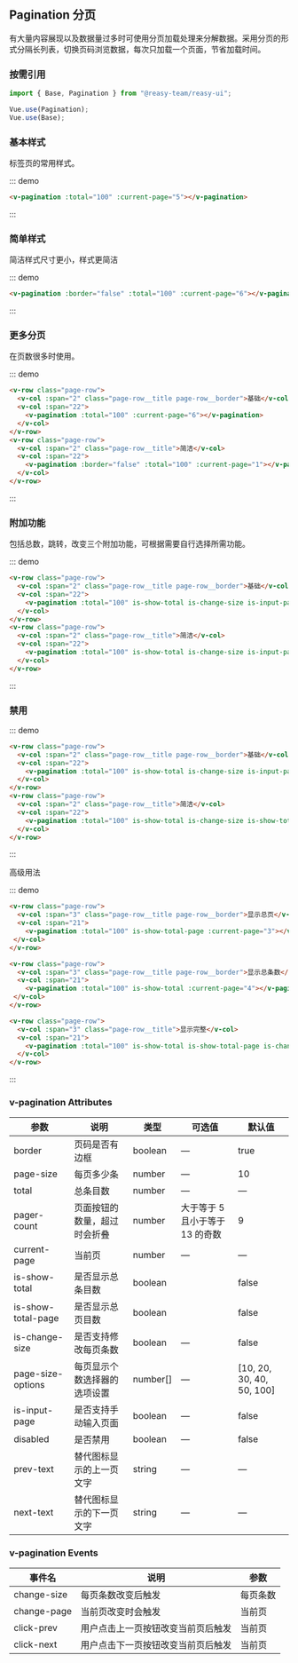 ## Pagination 分页

有大量内容展现以及数据量过多时可使用分页加载处理来分解数据。采用分页的形式分隔长列表，切换页码浏览数据，每次只加载一个页面，节省加载时间。

### 按需引用

```js
import { Base, Pagination } from "@reasy-team/reasy-ui";

Vue.use(Pagination);
Vue.use(Base);
```

### 基本样式

标签页的常用样式。

::: demo

```html
<v-pagination :total="100" :current-page="5"></v-pagination>
```

:::

### 简单样式

简洁样式尺寸更小，样式更简洁

::: demo

```html
<v-pagination :border="false" :total="100" :current-page="6"></v-pagination>
```

:::

### 更多分页

在页数很多时使用。

::: demo

```html
<v-row class="page-row">
  <v-col :span="2" class="page-row__title page-row__border">基础</v-col>
  <v-col :span="22">
    <v-pagination :total="100" :current-page="6"></v-pagination>
  </v-col>
</v-row>
<v-row class="page-row">
  <v-col :span="2" class="page-row__title">简洁</v-col>
  <v-col :span="22">
    <v-pagination :border="false" :total="100" :current-page="1"></v-pagination>
  </v-col>
</v-row>
```

:::
### 附加功能

包括总数，跳转，改变三个附加功能，可根据需要自行选择所需功能。

::: demo

```html
<v-row class="page-row">
  <v-col :span="2" class="page-row__title page-row__border">基础</v-col>
  <v-col :span="22">
    <v-pagination :total="100" is-show-total is-change-size is-input-page :current-page="8" ></v-pagination>
  </v-col>
</v-row>
<v-row class="page-row">
  <v-col :span="2" class="page-row__title">简洁</v-col>
  <v-col :span="22">
    <v-pagination :total="100" is-show-total is-change-size is-input-page :border="false" :current-page="8" ></v-pagination>
  </v-col>
</v-row>
```

:::

### 禁用

::: demo

```html
<v-row class="page-row">
  <v-col :span="2" class="page-row__title page-row__border">基础</v-col>
  <v-col :span="22">
    <v-pagination :total="100" is-show-total is-change-size is-input-page :current-page="2" disabled></v-pagination>
  </v-col>
</v-row>
<v-row class="page-row">
  <v-col :span="2" class="page-row__title">简洁</v-col>
  <v-col :span="22">
    <v-pagination :total="100" is-show-total is-change-size is-show-total-page is-input-page :border="false" :current-page="8" disabled></v-pagination>
  </v-col>
</v-row>
```

:::

高级用法

::: demo

```html
<v-row class="page-row">
  <v-col :span="3" class="page-row__title page-row__border">显示总页</v-col>
  <v-col :span="21">
    <v-pagination :total="100" is-show-total-page :current-page="3"></v-pagination>
 </v-col>
</v-row>

<v-row class="page-row">
  <v-col :span="3" class="page-row__title page-row__border">显示总条数</v-col>
  <v-col :span="21">
    <v-pagination :total="100" is-show-total :current-page="4"></v-pagination>
 </v-col>
</v-row>

<v-row class="page-row">
  <v-col :span="3" class="page-row__title">显示完整</v-col>
  <v-col :span="21">
    <v-pagination :total="100" is-show-total is-show-total-page is-change-size is-input-page :border="false" :current-page="5" ></v-pagination>
  </v-col>
</v-row>
```

:::

### v-pagination Attributes

| 参数               | 说明                         | 类型     | 可选值                          | 默认值                    |
| ------------------ | ---------------------------- | -------- | ------------------------------- | ------------------------- |
| border             | 页码是否有边框               | boolean  | —                               | true                      |
| page-size          | 每页多少条                   | number   | —                               | 10                        |
| total              | 总条目数                     | number   | —                               | —                         |
| pager-count        | 页面按钮的数量，超过时会折叠 | number   | 大于等于 5 且小于等于 13 的奇数 | 9                         |
| current-page       | 当前页                       | number   | —                               | —                         |
| is-show-total      | 是否显示总条目数             | boolean  |                                 | false                     |
| is-show-total-page | 是否显示总页目数             | boolean  |                                 | false                     |
| is-change-size     | 是否支持修改每页条数         | boolean  | —                               | false                     |
| page-size-options  | 每页显示个数选择器的选项设置 | number[] | —                               | [10, 20, 30, 40, 50, 100] |
| is-input-page      | 是否支持手动输入页面         | boolean  | —                               | false                     |
| disabled           | 是否禁用                     | boolean  | —                               | false                     |
| prev-text          | 替代图标显示的上一页文字     | string   | —                               | —                         |
| next-text          | 替代图标显示的下一页文字     | string   | —                               | —                         |

### v-pagination Events

| 事件名      | 说明                               | 参数     |
| ----------- | ---------------------------------- | -------- |
| change-size | 每页条数改变后触发                 | 每页条数 |
| change-page | 当前页改变时会触发                 | 当前页   |
| click-prev  | 用户点击上一页按钮改变当前页后触发 | 当前页   |
| click-next  | 用户点击下一页按钮改变当前页后触发 | 当前页   |
